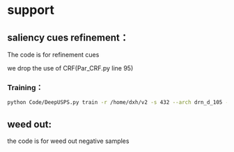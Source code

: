# support


## saliency cues refinement：

The code is for refinement cues

we drop the use of CRF(Par_CRF.py  line 95)

 
### Training：
```bash
python Code/DeepUSPS.py train -r /home/dxh/v2 -s 432 --arch drn_d_105 --batch-size 20
```

## weed out:

the code is for weed out negative samples



